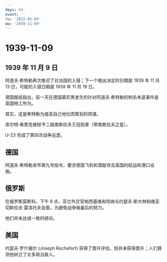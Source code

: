 ```yaml
---
days: 69
event: ''
ru: '2022-05-04'
ww: '1939-11-09'
---
```


# 1939-11-09

## 1939 年 11 月 9 日

阿道夫·希特勒再次推迟了对法国的入侵；下一个做出决定的日期是 1939 年 11
月 13 日，可能的入侵日期是 1939 年 11 月 19 日。

德国报纸指出，前一天在德国慕尼黑发生的针对阿道夫·希特勒的刺杀未遂事件是英国特工所为。

其实，这是希特勒为提高自己地位而策划的阴谋。

库尔特·弗里克被授予二级南斯拉夫王冠勋章（带南斯拉夫之星）。

U-23 完成了第四次战争巡逻。

## 德国

阿道夫·希特勒发布第九号指令，要求德国飞机和潜艇攻击英国的航运和港口设施。

## 俄罗斯

在俄罗斯莫斯科，下午 6
点，芬兰外交官帕西基维和坦纳与约瑟夫·斯大林和维亚切斯拉夫·莫洛托夫会面，为避免战争做最后的努力。

他们并未达成一致的结论。

## 美国

约瑟夫·罗什福尔 (Joseph Rochefort)
获得了晋升评估，但并未获得晋升；人们猜测他树立了太多政治敌人。